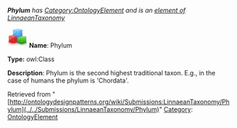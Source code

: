 ___Phylum__ has [Category:OntologyElement](../../Category/OntologyElement "Category:OntologyElement") and is an [element of](../../Property/ElementOf "Property:ElementOf") [LinnaeanTaxonomy](../../Submissions/LinnaeanTaxonomy "Submissions:LinnaeanTaxonomy")_


  




[![Class](../../images/thumb/2/27/Class.gif/45px-Class.gif)](../../Image/Class.gif "Class")
__Name__: Phylum 


__Type:__ owl:Class 


__Description__: Phylum is the second highest traditional taxon. E.g., in the case of humans the phylum is 'Chordata'. 





Retrieved from "[http://ontologydesignpatterns.org/wiki/Submissions:LinnaeanTaxonomy/Phylum](../../Submissions/LinnaeanTaxonomy/Phylum)"
 [Category](http://ontologydesignpatterns.org/wiki/Special:Categories "Special:Categories"): [OntologyElement](../../Category/OntologyElement "Category:OntologyElement")